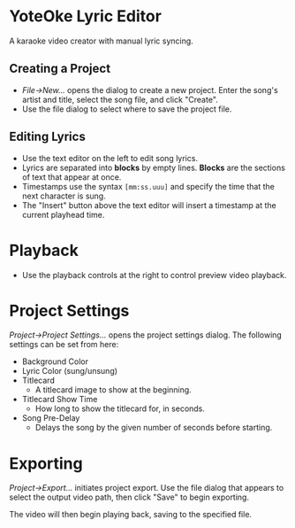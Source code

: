 # YoteOke Lyric Editor

A karaoke video creator with manual lyric syncing.

## Creating a Project

- *File->New...* opens the dialog to create a new project. Enter the song's artist and title, select the song file, and click "Create".
- Use the file dialog to select where to save the project file.

## Editing Lyrics

- Use the text editor on the left to edit song lyrics.
- Lyrics are separated into **blocks** by empty lines. **Blocks** are the sections of text that appear at once.
- Timestamps use the syntax `[mm:ss.uuu]` and specify the time that the next character is sung.
- The "Insert" button above the text editor will insert a timestamp at the current playhead time.

# Playback

- Use the playback controls at the right to control preview video playback.

# Project Settings

*Project->Project Settings...* opens the project settings dialog. The following settings can be set from here:
- Background Color
- Lyric Color (sung/unsung)
- Titlecard
  - A titlecard image to show at the beginning.
- Titlecard Show Time
  - How long to show the titlecard for, in seconds.
- Song Pre-Delay
  - Delays the song by the given number of seconds before starting.

# Exporting

*Project->Export...* initiates project export. Use the file dialog that appears to select the output video path, then click "Save" to begin exporting.

The video will then begin playing back, saving to the specified file.